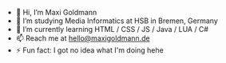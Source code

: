 - 👋 Hi, I’m Maxi Goldmann
- 👀 I’m studying Media Informatics at HSB in Bremen, Germany
- 🌱 I’m currently learning HTML / CSS / JS / Java / LUA / C#
- 📫 Reach me at hello@maxigoldmann.de
- ⚡ Fun fact: I got no idea what I'm doing hehe

<!---
maxigoldy/maxigoldy is a ✨ special ✨ repository because its `README.md` (this file) appears on your GitHub profile.
You can click the Preview link to take a look at your changes.
--->

